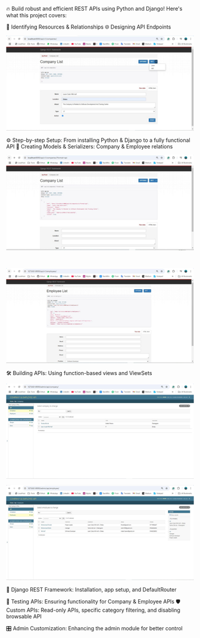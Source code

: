 🔥 Build robust and efficient REST APIs using Python and Django! Here's what this project covers:

📌 Identifying Resources & Relationships
🌐 Designing API Endpoints 
<p align="center">
  <img src="companyapi/Project Preview/Company List.JPG" >
</p>

⚙️ Step-by-step Setup: From installing Python & Django to a fully functional API
🎯 Creating Models & Serializers: Company & Employee relations

<p align="center">
  <img src="companyapi/Project Preview/api format.JPG" >
</p>
<br>
<p align="center">
  <img src="companyapi/Project Preview/employee.JPG" >
</p>


🛠️ Building APIs: Using function-based views and ViewSets
<p align="center">
  <img src="companyapi/Project Preview/admin company site.JPG" >
</p>
<p align="center">
  <img src="companyapi/Project Preview/admin employee site.JPG" >
</p>

🚀 Django REST Framework: Installation, app setup, and DefaultRouter


🧪 Testing APIs: Ensuring functionality for Company & Employee APIs
🛡️ Custom APIs: Read-only APIs, specific category filtering, and disabling browsable API


🎛️ Admin Customization: Enhancing the admin module for better control
